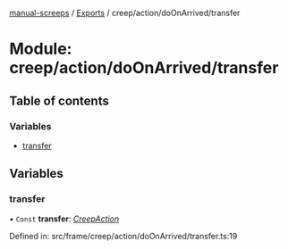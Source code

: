 [manual-screeps](../README.md) / [Exports](../modules.md) / creep/action/doOnArrived/transfer

# Module: creep/action/doOnArrived/transfer

## Table of contents

### Variables

- [transfer](creep_action_doonarrived_transfer.md#transfer)

## Variables

### transfer

• `Const` **transfer**: [*CreepAction*](../interfaces/creep_action_doonarrived.creepaction.md)

Defined in: src/frame/creep/action/doOnArrived/transfer.ts:19
